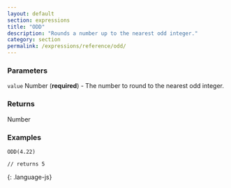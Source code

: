 ```yaml
---
layout: default
section: expressions
title: "ODD"
description: "Rounds a number up to the nearest odd integer."
category: section
permalink: /expressions/reference/odd/
---
```


### Parameters

`value` Number (__required__) - The number to round to the nearest odd integer.

### Returns

Number

### Examples

~~~
ODD(4.22)

// returns 5
~~~
{: .language-js}